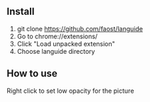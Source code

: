 ## Install

1. git clone https://github.com/faost/languide
1. Go to chrome://extensions/
2. Click "Load unpacked extension"
3. Choose languide directory

## How to use

Right click to set low opacity for the picture 